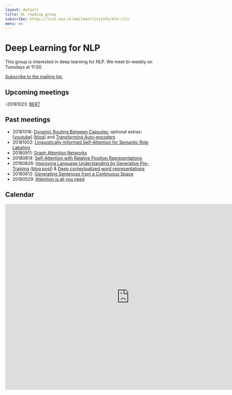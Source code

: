```yaml
---
layout: default
title: DL reading group
subscribe: https://list.uva.nl/mailman/listinfo/dlm-illc
menu: no
---
```


# Deep Learning for NLP

This group is interested in deep learning for NLP.
We meet bi-weekly on Tuesdays at 11:00.

[Subscribe to the mailing list.](https://list.uva.nl/mailman/listinfo/dlm-illc)

## Upcoming meetings
-20181023: [BERT](https://arxiv.org/abs/1810.04805)

## Past meetings
- 20181016: [Dynamic Routing Between Capsules](https://arxiv.org/abs/1710.09829); optional extras: [[youtube]](https://www.youtube.com/watch?v=6S1_WqE55UQ) [[blog]](https://medium.com/ai%C2%B3-theory-practice-business/understanding-hintons-capsule-networks-part-i-intuition-b4b559d1159b) and [Transforming Auto-encoders](http://www.cs.toronto.edu/~fritz/absps/transauto6.pdf)
- 20181002: [Linguistically-Informed Self-Attention for Semantic Role Labeling](https://arxiv.org/abs/1804.08199)
- 20180911: [Graph Attention Networks](https://arxiv.org/abs/1710.10903)
- 20180814: [Self-Attention with Relative Position Representations](https://arxiv.org/abs/1803.02155)
- 20180626: [Improving Language Understanding by Generative Pre-Training](http://openai-assets.s3.amazonaws.com/research-covers/language-unsupervised/language_understanding_paper.pdf) ([blog post](https://blog.openai.com/language-unsupervised/)) & [Deep contextualized word representations](https://arxiv.org/abs/1802.05365)
- 20180612: [Generating Sentences from a Continuous Space](https://arxiv.org/abs/1511.06349)
- 20180529: [Attention is all you need](https://papers.nips.cc/paper/7181-attention-is-all-you-need.pdf) 

## Calendar

<iframe src="https://calendar.google.com/calendar/embed?src=d5etdgvg97ajfnbetjebkmbdis%40group.calendar.google.com&ctz=Europe%2FAmsterdam" style="border: 0" width="800" height="600" frameborder="0" scrolling="no"></iframe>
